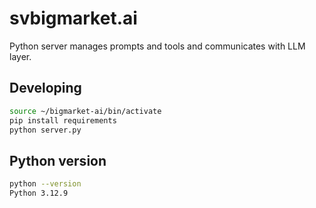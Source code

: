 # svbigmarket.ai

Python server manages prompts and tools and communicates with LLM layer.

## Developing

```bash
source ~/bigmarket-ai/bin/activate
pip install requirements
python server.py
```

## Python version

```bash
python --version
Python 3.12.9
```
